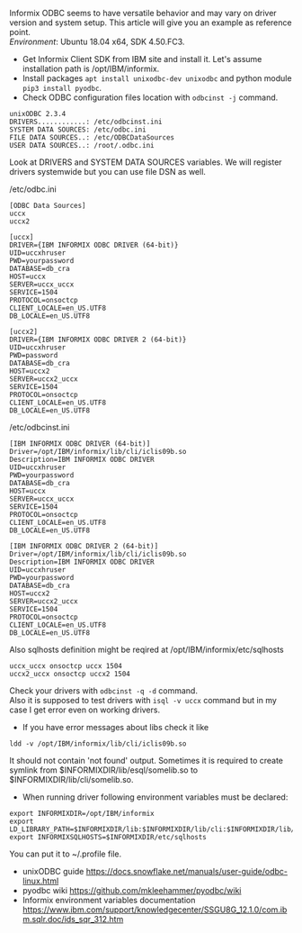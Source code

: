 Informix ODBC seems to have versatile behavior and may vary on driver version and system setup. This article will give you an example as reference point.  
*Environment*: Ubuntu 18.04 x64, SDK 4.50.FC3.

- Get Informix Client SDK from IBM site and install it. Let's assume installation path is /opt/IBM/informix.
- Install packages `apt install unixodbc-dev unixodbc` and python module `pip3 install pyodbc`.
- Check ODBC configuration files location with `odbcinst -j` command.
``` 
unixODBC 2.3.4
DRIVERS............: /etc/odbcinst.ini  
SYSTEM DATA SOURCES: /etc/odbc.ini
FILE DATA SOURCES..: /etc/ODBCDataSources
USER DATA SOURCES..: /root/.odbc.ini
```  
Look at DRIVERS and SYSTEM DATA SOURCES variables. We will register drivers systemwide but you can use file DSN as well.

/etc/odbc.ini
```
[ODBC Data Sources]
uccx
uccx2

[uccx]
DRIVER={IBM INFORMIX ODBC DRIVER (64-bit)}
UID=uccxhruser
PWD=yourpassword
DATABASE=db_cra
HOST=uccx
SERVER=uccx_uccx
SERVICE=1504
PROTOCOL=onsoctcp
CLIENT_LOCALE=en_US.UTF8
DB_LOCALE=en_US.UTF8

[uccx2]
DRIVER={IBM INFORMIX ODBC DRIVER 2 (64-bit)}
UID=uccxhruser
PWD=password
DATABASE=db_cra
HOST=uccx2
SERVER=uccx2_uccx
SERVICE=1504
PROTOCOL=onsoctcp
CLIENT_LOCALE=en_US.UTF8
DB_LOCALE=en_US.UTF8
```

/etc/odbcinst.ini
```
[IBM INFORMIX ODBC DRIVER (64-bit)]
Driver=/opt/IBM/informix/lib/cli/iclis09b.so
Description=IBM INFORMIX ODBC DRIVER
UID=uccxhruser
PWD=yourpassword
DATABASE=db_cra
HOST=uccx
SERVER=uccx_uccx
SERVICE=1504
PROTOCOL=onsoctcp
CLIENT_LOCALE=en_US.UTF8
DB_LOCALE=en_US.UTF8

[IBM INFORMIX ODBC DRIVER 2 (64-bit)]
Driver=/opt/IBM/informix/lib/cli/iclis09b.so
Description=IBM INFORMIX ODBC DRIVER
UID=uccxhruser
PWD=yourpassword
DATABASE=db_cra
HOST=uccx2
SERVER=uccx2_uccx
SERVICE=1504
PROTOCOL=onsoctcp
CLIENT_LOCALE=en_US.UTF8
DB_LOCALE=en_US.UTF8
```

Also sqlhosts definition might be reqired at /opt/IBM/informix/etc/sqlhosts
```
uccx_uccx onsoctcp uccx 1504
uccx2_uccx onsoctcp uccx2 1504
```
Check your drivers with `odbcinst -q -d` command.  
Also it is supposed to test drivers with `isql -v uccx` command but in my case I get error even on working drivers.

- If you have error messages about libs check it like
```
ldd -v /opt/IBM/informix/lib/cli/iclis09b.so
```
It should not contain 'not found' output. Sometimes it is required to create symlink from $INFORMIXDIR/lib/esql/somelib.so to $INFORMIXDIR/lib/cli/somelib.so.

- When running driver following environment variables must be declared:
```
export INFORMIXDIR=/opt/IBM/informix
export LD_LIBRARY_PATH=$INFORMIXDIR/lib:$INFORMIXDIR/lib/cli:$INFORMIXDIR/lib/esql
export INFORMIXSQLHOSTS=$INFORMIXDIR/etc/sqlhosts
```
You can put it to ~/.profile file.

- unixODBC guide https://docs.snowflake.net/manuals/user-guide/odbc-linux.html  
- pyodbc wiki https://github.com/mkleehammer/pyodbc/wiki  
- Informix environment variables documentation https://www.ibm.com/support/knowledgecenter/SSGU8G_12.1.0/com.ibm.sqlr.doc/ids_sqr_312.htm

